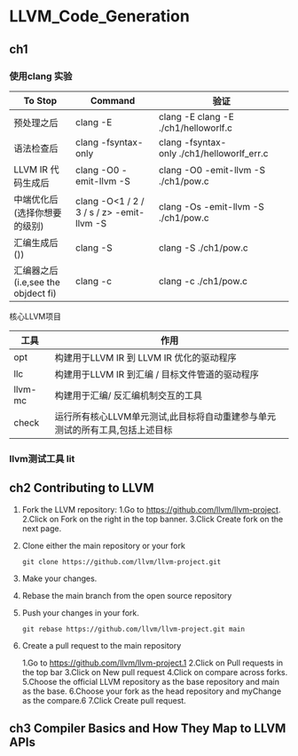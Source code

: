# LLVM_Code_Generation

## ch1

### 使用clang 实验

| To Stop                                  | Command                                   | 验证                                        |
| ---------------------------------------- | ----------------------------------------- | ------------------------------------------- |
| 预处理之后                               | clang -E                                  | clang -E clang -E ./ch1/helloworlf.c       |
| 语法检查后                               | clang -fsyntax-only                       | clang -fsyntax-only ./ch1/helloworlf_err.c |
| LLVM IR 代码生成后                       | clang -O0 -emit-llvm -S                   | clang -O0 -emit-llvm -S ./ch1/pow.c         |
| 中端优化后(选择你想要的级别)             | clang -O<1 / 2 / 3 / s / z> -emit-llvm -S | clang -Os -emit-llvm -S ./ch1/pow.c         |
| 汇编生成后<br />())                      | clang -S                                  | clang -S ./ch1/pow.c                       |
| 汇编器之后<br />(i.e,see the objdect fi) | clang -c                                  | clang -c ./ch1/pow.c                        |

核心LLVM项目

| 工具    | 作用                                                                         |
| ------- | ---------------------------------------------------------------------------- |
| opt     | 构建用于LLVM IR 到 LLVM IR 优化的驱动程序                                    |
| llc     | 构建用于LLVM IR 到汇编 / 目标文件管道的驱动程序                              |
| llvm-mc | 构建用于汇编/ 反汇编机制交互的工具                                           |
| check   | 运行所有核心LLVM单元测试,此目标将自动重建参与单元测试的所有工具,包括上述目标 |

### llvm测试工具 lit



## ch2 Contributing to LLVM

1. Fork the LLVM repository:
   1.Go to https://github.com/llvm/llvm-project.
   2.Click on Fork on the right in the top banner.
   3.Click Create fork on the next page.
2. Clone either the main repository or your fork

   ```
   git clone https://github.com/llvm/llvm‑project.git
   ```
3. Make your changes.
4. Rebase the main branch from the open source repository
5. Push your changes in your fork.

   ```
   git rebase https://github.com/llvm/llvm-project.git main
   ```
6. Create a pull request to the main repository

   1.Go to https://github.com/llvm/llvm-project.1
   2.Click on Pull requests in the top bar
   3.Click on New pull request
   4.Click on compare across forks.
   5.Choose the official LLVM repository as the base repository and main as the base.
   6.Choose your fork as the head repository and myChange as the compare.6
   7.Click Create pull request.

## ch3 Compiler Basics and  How They Map to LLVM APIs

